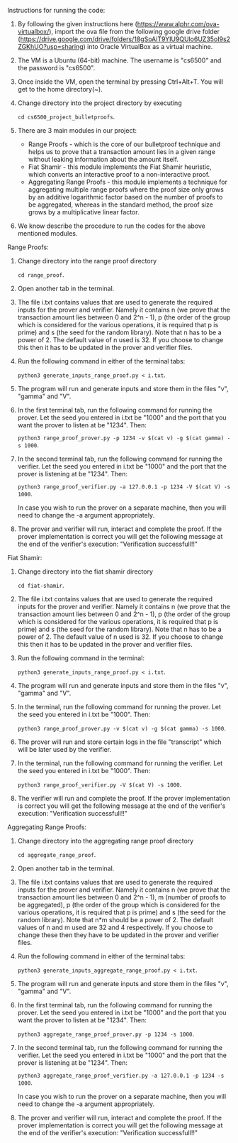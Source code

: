 Instructions for running the code:

1) By following the given instructions here (https://www.alphr.com/ova-virtualbox/), import the ova file from the following google drive folder (https://drive.google.com/drive/folders/18gSoAiT9YIU9QUlo6UZ35oI9s2ZGKhUO?usp=sharing) into Oracle VirtualBox as a virtual machine.
2) The VM is a Ubuntu (64-bit) machine. The username is "cs6500" and the password is "cs6500".
3) Once inside the VM, open the terminal by pressing Ctrl+Alt+T. You will get to the home directory(~).
4) Change directory into the project directory by executing
   
   ``cd cs6500_project_bulletproofs``.
5) There are 3 main modules in our project:
	* Range Proofs - which is the core of our bulletproof technique and helps us to prove that a transaction amount lies in a given range without leaking information about the amount itself.
   * Fiat Shamir - this module implements the Fiat Shamir heuristic, which converts an interactive proof to a non-interactive proof.
   * Aggregating Range Proofs - this module implements a technique for aggregating multiple range proofs where the proof size only grows by an additive logarithmic factor based on the number of proofs to be aggregated, whereas in the standard method, the proof size grows by a multiplicative linear factor.
6) We know describe the procedure to run the codes for the above mentioned modules.


Range Proofs:

1) Change directory into the range proof directory
	
	 ``cd range_proof``.
2) Open another tab in the terminal.
3) The file i.txt contains values that are used to generate the required inputs for the prover and verifier. Namely it contains n (we prove that the transaction amount lies between 0 and 2^n - 1), p (the order of the group which is considered for the various operations, it is required that p is prime) and s (the seed for the random library). Note that n has to be a power of 2. The default value of n used is 32. If you choose to change this then it has to be updated in the prover and verifier files.
4) Run the following command in either of the terminal tabs:
   
	``python3 generate_inputs_range_proof.py < i.txt``.
5) The program will run and generate inputs and store them in the files "v", "gamma" and "V".
6) In the first terminal tab, run the following command for running the prover. Let the seed you entered in i.txt be "1000" and the port that you want the prover to listen at be "1234". Then:

	 ``python3 range_proof_prover.py -p 1234 -v $(cat v) -g $(cat gamma) -s 1000``.
7) In the second terminal tab, run the following command for running the verifier. Let the seed you entered in i.txt be "1000" and the port that the prover is listening at be "1234". Then:

	``python3 range_proof_verifier.py -a 127.0.0.1 -p 1234 -V $(cat V) -s 1000``.

   In case you wish to run the prover on a separate machine, then you will need to change the -a argument appropriately.
8) The prover and verifier will run, interact and complete the proof. If the prover implementation is correct you will get the following message at the end of the verifier's execution: "Verification successfull!!" 

Fiat Shamir:

1) Change directory into the fiat shamir directory
	
	 ``cd fiat-shamir``.
2) The file i.txt contains values that are used to generate the required inputs for the prover and verifier. Namely it contains n (we prove that the transaction amount lies between 0 and 2^n - 1), p (the order of the group which is considered for the various operations, it is required that p is prime) and s (the seed for the random library). Note that n has to be a power of 2. The default value of n used is 32. If you choose to change this then it has to be updated in the prover and verifier files.
3) Run the following command in the terminal:
   
	``python3 generate_inputs_range_proof.py < i.txt``.
4) The program will run and generate inputs and store them in the files "v", "gamma" and "V".
5) In the terminal, run the following command for running the prover. Let the seed you entered in i.txt be "1000". Then:

	 ``python3 range_proof_prover.py -v $(cat v) -g $(cat gamma) -s 1000``.
6) The prover will run and store certain logs in the file "transcript" which will be later used by the verifier.
7) In the terminal, run the following command for running the verifier. Let the seed you entered in i.txt be "1000". Then:

	``python3 range_proof_verifier.py -V $(cat V) -s 1000``.

8) The verifier will run and complete the proof. If the prover implementation is correct you will get the following message at the end of the verifier's execution: "Verification successfull!!" 


Aggregating Range Proofs:

1) Change directory into the aggregating range proof directory
	
	 ``cd aggregate_range_proof``.
2) Open another tab in the terminal.
3) The file i.txt contains values that are used to generate the required inputs for the prover and verifier. Namely it contains n (we prove that the transaction amount lies between 0 and 2^n - 1), m (number of proofs to be aggregated), p (the order of the group which is considered for the various operations, it is required that p is prime) and s (the seed for the random library). Note that n*m should be a power of 2. The default values of n and m used are 32 and 4 respectively. If you choose to change these then they have to be updated in the prover and verifier files.
4) Run the following command in either of the terminal tabs:
   
	``python3 generate_inputs_aggregate_range_proof.py < i.txt``.
5) The program will run and generate inputs and store them in the files "v", "gamma" and "V".
6) In the first terminal tab, run the following command for running the prover. Let the seed you entered in i.txt be "1000" and the port that you want the prover to listen at be "1234". Then:

	 ``python3 aggregate_range_proof_prover.py -p 1234 -s 1000``.
7) In the second terminal tab, run the following command for running the verifier. Let the seed you entered in i.txt be "1000" and the port that the prover is listening at be "1234". Then:

	``python3 aggregate_range_proof_verifier.py -a 127.0.0.1 -p 1234 -s 1000``.

   In case you wish to run the prover on a separate machine, then you will need to change the -a argument appropriately.
8) The prover and verifier will run, interact and complete the proof. If the prover implementation is correct you will get the following message at the end of the verifier's execution: "Verification successfull!!" 